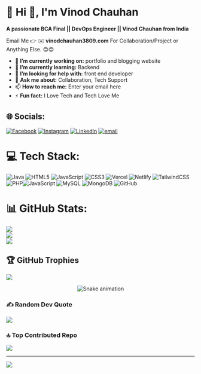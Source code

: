 # 💫 Hi 👋, I'm Vinod Chauhan
**A passionate BCA Final || DevOps Engineer || Vinod Chauhan from India**

Email Me 👉 ✉️ **vinodchauhan3809.com** For Collaboration/Project or Anything Else. 😊😊

- 🔭 **I’m currently working on:** portfolio and blogging website
- 🌱 **I’m currently learning:** Backend 
- 🤔 **I’m looking for help with:** front end developer
- 💬 **Ask me about:** Collaboration, Tech Support
- 📫 **How to reach me:** Enter your email here
- ⚡ **Fun fact:** I Love Tech and Tech Love Me
## 🌐 Socials:
[![Facebook](https://img.shields.io/badge/Facebook-%231877F2.svg?logo=Facebook&logoColor=white)](https://facebook.com/Vinodchauhan) [![Instagram](https://img.shields.io/badge/Instagram-%23E4405F.svg?logo=Instagram&logoColor=white)](https://instagram.com/_vinod_chauhan__) [![LinkedIn](https://img.shields.io/badge/LinkedIn-%230077B5.svg?logo=linkedin&logoColor=white)](https://linkedin.com/in/Vinodchauhan) [![email](https://img.shields.io/badge/Email-D14836?logo=gmail&logoColor=white)](mailto:vinodchauhan3809@gmail.com) 

<!-- Snake Game Repo View -->


# 💻 Tech Stack:
![Java](https://img.shields.io/badge/java-%23ED8B00.svg?style=for-the-badge&logo=openjdk&logoColor=white) ![HTML5](https://img.shields.io/badge/html5-%23E34F26.svg?style=for-the-badge&logo=html5&logoColor=white) ![JavaScript](https://img.shields.io/badge/javascript-%23323330.svg?style=for-the-badge&logo=javascript&logoColor=%23F7DF1E) ![CSS3](https://img.shields.io/badge/css3-%231572B6.svg?style=for-the-badge&logo=css3&logoColor=white) ![Vercel](https://img.shields.io/badge/vercel-%23000000.svg?style=for-the-badge&logo=vercel&logoColor=white) ![Netlify](https://img.shields.io/badge/netlify-%23000000.svg?style=for-the-badge&logo=netlify&logoColor=#00C7B7) ![TailwindCSS](https://img.shields.io/badge/tailwindcss-%2338B2AC.svg?style=for-the-badge&logo=tailwind-css&logoColor=white) ![PHP](https://img.shields.io/badge/php-%23777BB4.svg?style=for-the-badge&logo=php&logoColor=white)![JavaScript](https://img.shields.io/badge/javascript-%23323330.svg?style=for-the-badge&logo=javascript&logoColor=%23F7DF1E) ![MySQL](https://img.shields.io/badge/mysql-4479A1.svg?style=for-the-badge&logo=mysql&logoColor=white) ![MongoDB](https://img.shields.io/badge/MongoDB-%234ea94b.svg?style=for-the-badge&logo=mongodb&logoColor=white) ![GitHub](https://img.shields.io/badge/github-%23121011.svg?style=for-the-badge&logo=github&logoColor=white)

# 📊 GitHub Stats:
![](https://github-readme-stats.vercel.app/api?username=vinodchauhan00&theme=dark&hide_border=false&include_all_commits=true&count_private=false)<br/>
![](https://nirzak-streak-stats.vercel.app/?user=vinodchauhan00&theme=dark&hide_border=false)<br/>
![](https://github-readme-stats.vercel.app/api/top-langs/?username=vinodchauhan00&theme=dark&hide_border=false&include_all_commits=true&count_private=false&layout=compact)


## 🏆 GitHub Trophies
![](https://github-profile-trophy.vercel.app/?username=vinodchauhan00&theme=radical&no-frame=false&no-bg=true&margin-w=4)
<div align="center">
  <img src="https://profile-readme-generator.com/assets/snake.svg" alt="Snake animation" />
</div>

### ✍️ Random Dev Quote
![](https://quotes-github-readme.vercel.app/api?type=horizontal&theme=radical)

### 🔝 Top Contributed Repo
![](https://github-contributor-stats.vercel.app/api?username=vinodchauhan00&limit=5&theme=dark&combine_all_yearly_contributions=true)

---
[![](https://visitcount.itsvg.in/api?id=vinodchauhan00&icon=0&color=0)](https://visitcount.itsvg.in)


<!-- Proudly created with GPRM ( https://gprm.itsvg.in ) -->
